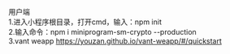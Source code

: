 用户端  
1.进入小程序根目录，打开cmd，输入：npm init  
2.输入命令：npm i miniprogram-sm-crypto --production  
3.vant weapp https://youzan.github.io/vant-weapp/#/quickstart